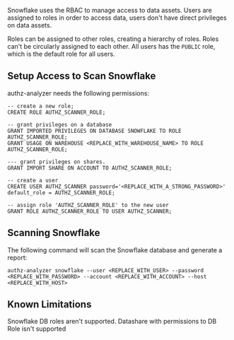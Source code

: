 Snowflake uses the RBAC to manage access to data assets. Users are assigned to roles in order to access data, users don't have direct privileges on data assets.

Roles can be assigned to other roles, creating a hierarchy of roles.
Roles can't be circularly assigned to each other.
All users has the `PUBLIC` role, which is the default role for all users.

## Setup Access to Scan Snowflake
authz-analyzer needs the following permissions:
```
-- create a new role;
CREATE ROLE AUTHZ_SCANNER_ROLE;

-- grant privileges on a database
GRANT IMPORTED PRIVILEGES ON DATABASE SNOWFLAKE TO ROLE AUTHZ_SCANNER_ROLE;
GRANT USAGE ON WAREHOUSE <REPLACE_WITH_WAREHOUSE_NAME> TO ROLE AUTHZ_SCANNER_ROLE;

--- grant privileges on shares.
GRANT IMPORT SHARE ON ACCOUNT TO AUTHZ_SCANNER_ROLE;

-- create a user
CREATE USER AUTHZ_SCANNER password='<REPLACE_WITH_A_STRONG_PASSWORD>' default_role = AUTHZ_SCANNER_ROLE;

-- assign role 'AUTHZ_SCANNER_ROLE' to the new user
GRANT ROLE AUTHZ_SCANNER_ROLE TO USER AUTHZ_SCANNER;
```

## Scanning Snowflake
The following command will scan the Snowflake database and generate a report:
```
authz-analyzer snowflake --user <REPLACE_WITH_USER> --password <REPLACE_WITH_PASSWORD> --account <REPLACE_WITH_ACCOUNT> --host <REPLACE_WITH_HOST>
```

## Known Limitations
Snowflake DB roles aren't supported.
Datashare with permissions to DB Role isn't supported